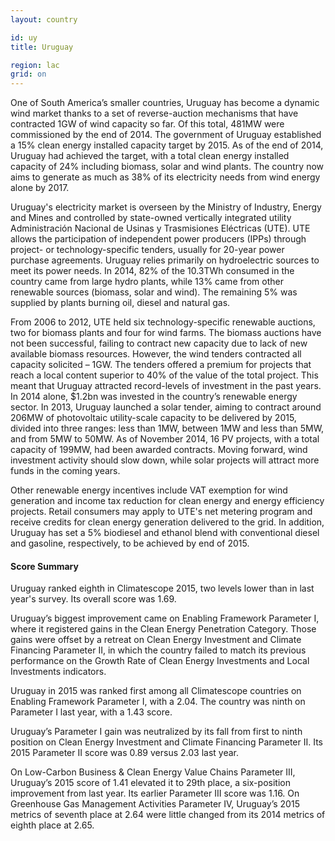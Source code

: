 ```yaml
---
layout: country

id: uy
title: Uruguay

region: lac
grid: on
---
```

One of South America’s smaller countries, Uruguay has become a dynamic wind market thanks to a set of reverse-auction mechanisms that have contracted 1GW of wind capacity so far. Of this total, 481MW were commissioned by the end of 2014. The government of Uruguay established a 15% clean energy installed capacity target by 2015. As of the end of 2014, Uruguay had achieved the target, with a total clean energy installed capacity of 24% including biomass, solar and wind plants. The country now aims to generate as much as 38% of its electricity needs from wind energy alone by 2017.

Uruguay's electricity market is overseen by the Ministry of Industry, Energy and Mines and controlled by state-owned vertically integrated utility Administración Nacional de Usinas y Trasmisiones Eléctricas (UTE). UTE allows the participation of independent power producers (IPPs) through project- or technology-specific tenders, usually for 20-year power purchase agreements.
Uruguay relies primarily on hydroelectric sources to meet its power needs. In 2014, 82% of the 10.3TWh consumed in the country came from large hydro plants, while 13% came from other renewable sources (biomass, solar and wind). The remaining 5% was supplied by plants burning oil, diesel and natural gas.

From 2006 to 2012, UTE held six technology-specific renewable auctions, two for biomass plants and four for wind farms. The biomass auctions have not been successful, failing to contract new capacity due to lack of new available biomass resources. However, the wind tenders contracted all capacity solicited – 1GW. The tenders offered a premium for projects that reach a local content superior to 40% of the value of the total project. This meant that Uruguay attracted record-levels of investment in the past years. In 2014 alone, $1.2bn was invested in the country’s renewable energy sector. 
In 2013, Uruguay launched a solar tender, aiming to contract around 206MW of photovoltaic utility-scale capacity to be delivered by 2015, divided into three ranges: less than 1MW, between 1MW and less than 5MW, and from 5MW to 50MW. As of November 2014, 16 PV projects, with a total capacity of 199MW, had been awarded contracts. Moving forward, wind investment activity should slow down, while solar projects will attract more funds in the coming years. 

Other renewable energy incentives include VAT exemption for wind generation and income tax reduction for clean energy and energy efficiency projects. Retail consumers may apply to UTE's net metering program and receive credits for clean energy generation delivered to the grid. In addition, Uruguay has set a 5% biodiesel and ethanol blend with conventional diesel and gasoline, respectively, to be achieved by end of 2015.

#### Score Summary

Uruguay ranked eighth in Climatescope 2015, two levels lower than in last year's survey. Its overall score was 1.69.

Uruguay’s biggest improvement came on Enabling Framework Parameter I, where it registered gains in the Clean Energy Penetration Category. Those gains were offset by a retreat on Clean Energy Investment and Climate Financing Parameter II, in which the country failed to match its previous performance on the Growth Rate of Clean Energy Investments and Local Investments indicators.

Uruguay in 2015 was ranked first among all Climatescope countries on Enabling Framework Parameter I, with a 2.04. The country was ninth on Parameter I last year, with a 1.43 score.

Uruguay’s Parameter I gain was neutralized by its fall from first to ninth position on Clean Energy Investment and Climate Financing Parameter II. Its 2015 Parameter II score was 0.89 versus 2.03 last year.

On Low-Carbon Business & Clean Energy Value Chains Parameter III, Uruguay’s 2015 score of 1.41 elevated it to 29th place, a six-position improvement from last year. Its earlier Parameter III score was 1.16.
On Greenhouse Gas Management Activities Parameter IV, Uruguay’s 2015 metrics of seventh place at 2.64 were little changed from its 2014 metrics of eighth place at 2.65.
